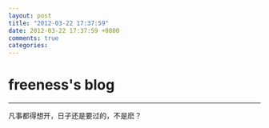 ```yaml
---
layout: post
title: "2012-03-22 17:37:59"
date: 2012-03-22 17:37:59 +0800
comments: true
categories: 
---
```


# freeness's blog

----------

>
凡事都得想开，日子还是要过的，不是麽？
